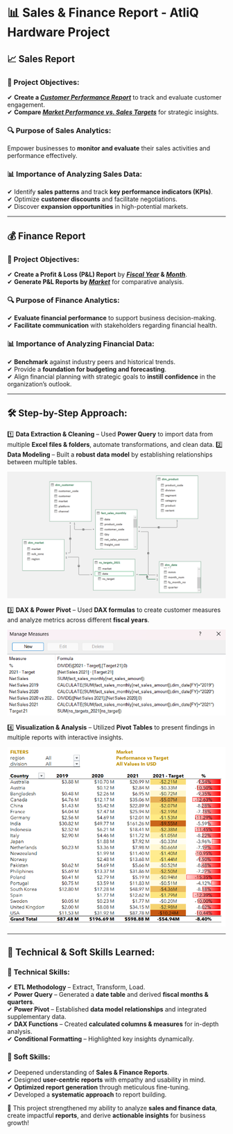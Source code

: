 # 📊 Sales & Finance Report - AtliQ Hardware Project

## 📈 Sales Report

### 🎯 Project Objectives:
✔ **Create a _[Customer Performance Report](https://github.com/ferdinandroshan/Excel-Sales-Finance-Analytics-Project/blob/main/Net%20Sales%20Reports/Net%20Sales%20Report%20-%20By%20Customers.pdf)_** to track and evaluate customer engagement.  
✔ **Compare _[Market Performance vs. Sales Targets](https://github.com/ferdinandroshan/Excel-Sales-Finance-Analytics-Project/blob/main/Net%20Sales%20Reports/Net%20Sales%20Performance%20Vs%20Targets%20Report.pdf)_** for strategic insights.  

### 🔍 Purpose of Sales Analytics:
Empower businesses to **monitor and evaluate** their sales activities and performance effectively.

### 📊 Importance of Analyzing Sales Data:
✔ Identify **sales patterns** and track **key performance indicators (KPIs)**.  
✔ Optimize **customer discounts** and facilitate negotiations.  
✔ Discover **expansion opportunities** in high-potential markets.  

---

## 💰 Finance Report

### 🎯 Project Objectives:
✔ **Create a Profit & Loss (P&L) Report** by **_[Fiscal Year](https://github.com/ferdinandroshan/Excel-Sales-Finance-Analytics-Project/blob/main/P%20%26%20L%20Reports/P%20%26%20L%20-%20Across%20Fiscal%20Year.pdf)_ & _[Month](https://github.com/ferdinandroshan/Excel-Sales-Finance-Analytics-Project/blob/main/P%20%26%20L%20Reports/P%20%26%20L%20-%20Across%20Months.pdf)_**.  
✔ **Generate P&L Reports by _[Market](https://github.com/ferdinandroshan/Excel-Sales-Finance-Analytics-Project/blob/main/P%20%26%20L%20Reports/P%20%26%20L%20-%20Across%20Markets.pdf)_** for comparative analysis.  

### 🔍 Purpose of Finance Analytics:
✔ **Evaluate financial performance** to support business decision-making.  
✔ **Facilitate communication** with stakeholders regarding financial health.  

### 📊 Importance of Analyzing Financial Data:
✔ **Benchmark** against industry peers and historical trends.  
✔ Provide a **foundation for budgeting and forecasting**.  
✔ Align financial planning with strategic goals to **instill confidence** in the organization’s outlook.  

---

## 🛠 Step-by-Step Approach:
1️⃣ **Data Extraction & Cleaning** – Used **Power Query** to import data from multiple **Excel files & folders**, automate transformations, and clean data. 
2️⃣ **Data Modeling** – Built a **robust data model** by establishing relationships between multiple tables.  

![Image](https://github.com/ferdinandroshan/Excel-Sales-Finance-Analytics-Project/blob/main/Additional%20Resources%20%26%20Files/Data%20Model%20-%20Finance%20%26%20Sales%20Analytics%20Project.png)

3️⃣ **DAX & Power Pivot** – Used **DAX formulas** to create customer measures and analyze metrics across different **fiscal years**.  

![Image](https://github.com/ferdinandroshan/Excel-Sales-Finance-Analytics-Project/blob/main/Additional%20Resources%20%26%20Files/Calculated%20Measures%20-%20Finance%20%26%20Sales%20Analytics%20Project.png)

4️⃣ **Visualization & Analysis** – Utilized **Pivot Tables** to present findings in multiple reports with interactive insights.  

![Image](https://github.com/ferdinandroshan/Excel-Sales-Finance-Analytics-Project/blob/main/Additional%20Resources%20%26%20Files/Sample%20Report%20-%20Finance%20%26%20Sales%20Analytics%20Project.png)

---

## 🧠 Technical & Soft Skills Learned:

### 🔧 **Technical Skills:**
✔ **ETL Methodology** – Extract, Transform, Load.  
✔ **Power Query** – Generated a **date table** and derived **fiscal months & quarters**.  
✔ **Power Pivot** – Established **data model relationships** and integrated supplementary data.  
✔ **DAX Functions** – Created **calculated columns & measures** for in-depth analysis.  
✔ **Conditional Formatting** – Highlighted key insights dynamically.  

### 🤝 **Soft Skills:**
✔ Deepened understanding of **Sales & Finance Reports**.  
✔ Designed **user-centric reports** with empathy and usability in mind.  
✔ **Optimized report generation** through meticulous fine-tuning.  
✔ Developed a **systematic approach** to report building.  

🚀 This project strengthened my ability to analyze **sales and finance data**, create impactful **reports**, and derive **actionable insights** for business growth!
